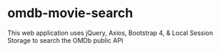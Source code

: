 # omdb-movie-search
This web application uses jQuery, Axios, Bootstrap 4, &amp; Local Session Storage to search the OMDb public API
